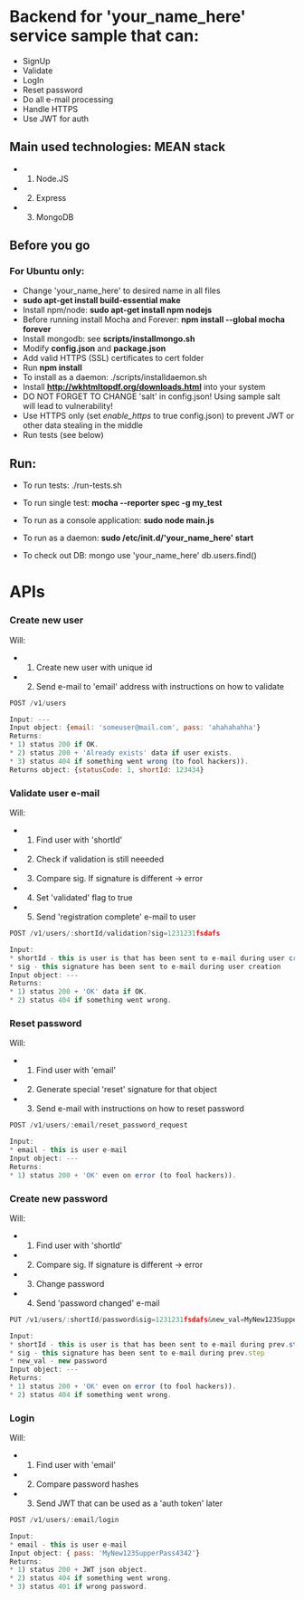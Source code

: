 # Backend for 'your_name_here' service sample that can: 
* SignUp
* Validate
* LogIn 
* Reset password 
* Do all e-mail processing
* Handle HTTPS
* Use JWT for auth

## Main used technologies: MEAN stack
* 1) Node.JS
* 2) Express
* 3) MongoDB

## Before you go
### For Ubuntu only:
* Change 'your_name_here' to desired name in all files
* **sudo apt-get install build-essential make**
* Install npm/node: 
     **sudo apt-get install npm nodejs**
* Before running install Mocha and Forever:
     **npm install \-\-global mocha forever**
* Install mongodb: see **scripts/installmongo.sh**
* Modify **config.json** and **package.json**
* Add valid HTTPS (SSL) certificates to cert folder
* Run **npm install**
* To install as a daemon: ./scripts/installdaemon.sh
* Install **http://wkhtmltopdf.org/downloads.html** into your system
* DO NOT FORGET TO CHANGE 'salt' in config.json! Using sample salt will lead to vulnerability!
* Use HTTPS only (set *enable_https* to true config.json) to prevent JWT or other data stealing in the middle
* Run tests (see below)

## Run:
* To run tests:
     ./run-tests.sh

* To run single test:
     **mocha \-\-reporter spec -g my_test**

* To run as a console application:
     **sudo node main.js**

* To run as a daemon:
     **sudo /etc/init.d/'your_name_here' start**

* To check out DB:
     mongo
     use 'your_name_here'
     db.users.find()

# APIs

### **Create new user**
Will:
* 1) Create new user with unique id
* 2) Send e-mail to 'email' address with instructions on how to validate

```javascript
POST /v1/users

Input: ---
Input object: {email: 'someuser@mail.com', pass: 'ahahahahha'}
Returns: 
* 1) status 200 if OK. 
* 2) status 200 + 'Already exists' data if user exists.
* 3) status 404 if something went wrong (to fool hackers)).
Returns object: {statusCode: 1, shortId: 123434} 
```

### **Validate user e-mail**
Will:
* 1) Find user with 'shortId'
* 2) Check if validation is still neeeded
* 3) Compare sig. If signature is different -> error
* 4) Set 'validated' flag to true
* 5) Send 'registration complete' e-mail to user 

```javascript
POST /v1/users/:shortId/validation?sig=1231231fsdafs

Input: 
* shortId - this is user is that has been sent to e-mail during user creation (equals to *shortId* in 1st method response)
* sig - this signature has been sent to e-mail during user creation
Input object: ---
Returns: 
* 1) status 200 + 'OK' data if OK.
* 2) status 404 if something went wrong.
```

### **Reset password**
Will:
* 1) Find user with 'email'
* 2) Generate special 'reset' signature for that object
* 3) Send e-mail with instructions on how to reset password

```javascript
POST /v1/users/:email/reset_password_request

Input: 
* email - this is user e-mail
Input object: ---
Returns: 
* 1) status 200 + 'OK' even on error (to fool hackers)).
```

### **Create new password**
Will: 
* 1) Find user with 'shortId'
* 2) Compare sig. If signature is different -> error
* 3) Change password
* 4) Send 'password changed' e-mail

```javascript
PUT /v1/users/:shortId/password&sig=1231231fsdafs&new_val=MyNew123SupperPass4342

Input: 
* shortId - this is user is that has been sent to e-mail during prev.step (equals to *shortId* in 1st method response)
* sig - this signature has been sent to e-mail during prev.step
* new_val - new password
Input object: ---
Returns: 
* 1) status 200 + 'OK' even on error (to fool hackers)).
* 2) status 404 if something went wrong.
```

### **Login**
Will:
* 1) Find user with 'email'
* 2) Compare password hashes
* 3) Send JWT that can be used as a 'auth token' later

```javascript
POST /v1/users/:email/login

Input: 
* email - this is user e-mail
Input object: { pass: 'MyNew123SupperPass4342'}
Returns: 
* 1) status 200 + JWT json object.
* 2) status 404 if something went wrong.
* 3) status 401 if wrong password. 
```
